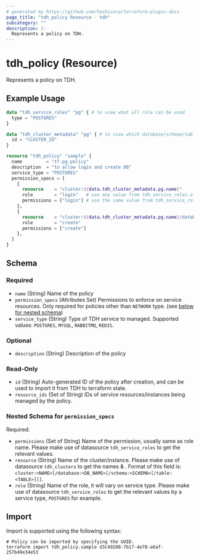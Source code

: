 ```yaml
---
# generated by https://github.com/hashicorp/terraform-plugin-docs
page_title: "tdh_policy Resource - tdh"
subcategory: ""
description: |-
  Represents a policy on TDH.
---
```


# tdh_policy (Resource)

Represents a policy on TDH.

## Example Usage

```terraform
data "tdh_service_roles" "pg" { # to view what all role can be used
  type = "POSTGRES"
}

data "tdh_cluster_metadata" "pg" { # to view which database/schema/table to use in resource regex
  id = "CLUSTER_ID"
}

resource "tdh_policy" "sample" {
  name         = "tf-pg-policy"
  description  = "to allow login and create DB"
  service_type = "POSTGRES"
  permission_specs = [
    {
      resource    = "cluster:${data.tdh_cluster_metadata.pg.name}"
      role        = "login"   # use any value from tdh_service_roles.all.list[*].name
      permissions = ["login"] # use the same value from tdh_service_roles.all.list[*].name
    },
    {
      resource    = "cluster:${data.tdh_cluster_metadata.pg.name}/database:broadcom" # use any value from tdh_cluster_metadata.pg.databases[*].name
      role        = "create"                                                         # this role is database specific; same can be known by the structure of permissionId of service role
      permissions = ["create"]
    },
  ]
}
```

<!-- schema generated by tfplugindocs -->
## Schema

### Required

- `name` (String) Name of the policy
- `permission_specs` (Attributes Set) Permissions to enforce on service resources. Only required for policies other than `NETWORK` type. (see [below for nested schema](#nestedatt--permission_specs))
- `service_type` (String) Type of TDH service to managed. Supported values: `POSTGRES`, `MYSQL`, `RABBITMQ`, `REDIS`.

### Optional

- `description` (String) Description of the policy

### Read-Only

- `id` (String) Auto-generated ID of the policy after creation, and can be used to import it from TDH to terraform state.
- `resource_ids` (Set of String) IDs of service resources/instances being managed by the policy.

<a id="nestedatt--permission_specs"></a>
### Nested Schema for `permission_specs`

Required:

- `permissions` (Set of String) Name of the permission, usually same as role name. Please make use of datasource `tdh_service_roles` to get the relevant values.
- `resource` (String) Name of the cluster/instance. Please make use of datasource `tdh_clusters` to get the names & . Format of this field is: `cluster:<NAME>[/database:<DB_NAME>[/schema:<SCHEMA>[/table:<TABLE>]]]`.
- `role` (String) Name of the role, it will vary on service type. Please make use of datasource `tdh_service_roles` to get the relevant values by a service type, `POSTGRES` for example.

## Import

Import is supported using the following syntax:

```shell
# Policy can be imported by specifying the UUID.
terraform import tdh_policy.sample d3c49288-7b17-4e78-a6af-257b49e34e53
```
